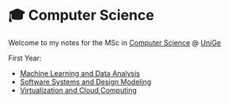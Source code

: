 # 🎓 Computer Science

Welcome to my notes for the MSc in [Computer Science](https://corsi.unige.it/en/corsi/10852) @ [UniGe](https://www.unige.it)

First Year:
- [Machine Learning and Data Analysis](MLDA/README.md)
- [Software Systems and Design Modeling](SSDM/README.md)
- [Virtualization and Cloud Computing](VCC/README.md)
